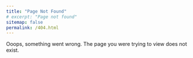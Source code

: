 ```yaml
---
title: "Page Not Found"
# excerpt: "Page not found"
sitemap: false
permalink: /404.html
---
```


Ooops, something went wrong. The page you were trying to view does not exist.
